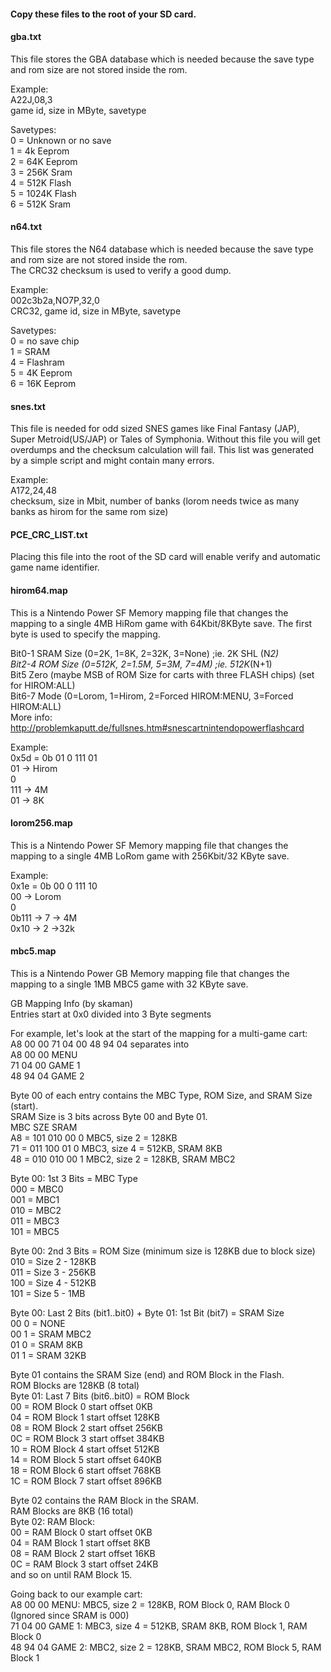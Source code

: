 #### Copy these files to the root of your SD card.  

#### gba.txt  
This file stores the GBA database which is needed because the save type and rom size are not stored inside the rom. 

Example:  
A22J,08,3   
game id, size in MByte, savetype  

Savetypes:   
0 = Unknown or no save   
1 = 4k Eeprom   
2 = 64K Eeprom   
3 = 256K Sram   
4 = 512K Flash   
5 = 1024K Flash   
6 = 512K Sram   

#### n64.txt  
This file stores the N64 database which is needed because the save type and rom size are not stored inside the rom.  
The CRC32 checksum is used to verify a good dump.  

Example:  
002c3b2a,NO7P,32,0  
CRC32, game id, size in MByte, savetype  

Savetypes:  
0 = no save chip  
1 = SRAM  
4 = Flashram  
5 = 4K Eeprom  
6 = 16K Eeprom  

#### snes.txt  
This file is needed for odd sized SNES games like Final Fantasy (JAP), Super Metroid(US/JAP) or Tales of Symphonia. Without this file you will get overdumps and the checksum calculation will fail. This list was generated by a simple script and might contain many errors.    

Example:  
A172,24,48  
checksum, size in Mbit, number of banks (lorom needs twice as many banks as hirom for the same rom size)  

#### PCE_CRC_LIST.txt    
Placing this file into the root of the SD card will enable verify and automatic game name identifier.    

#### hirom64.map  
This is a Nintendo Power SF Memory mapping file that changes the mapping to a single 4MB HiRom game with 64Kbit/8KByte save. The first byte is used to specify the mapping.  

Bit0-1 SRAM Size (0=2K, 1=8K, 2=32K, 3=None) ;ie. 2K SHL (N*2)  
Bit2-4 ROM Size (0=512K, 2=1.5M, 5=3M, 7=4M) ;ie. 512K*(N+1)  
Bit5 Zero (maybe MSB of ROM Size for carts with three FLASH chips) (set for HIROM:ALL)  
Bit6-7 Mode (0=Lorom, 1=Hirom, 2=Forced HIROM:MENU, 3=Forced HIROM:ALL)  
More info: http://problemkaputt.de/fullsnes.htm#snescartnintendopowerflashcard  

Example:  
0x5d = 0b 01 0 111 01  
01 -> Hirom  
0  
111 -> 4M  
01 -> 8K  

#### lorom256.map  
This is a Nintendo Power SF Memory mapping file that changes the mapping to a single 4MB LoRom game with 256Kbit/32 KByte save.  

Example:  
0x1e = 0b 00 0 111 10  
00 -> Lorom  
0  
0b111 -> 7 -> 4M  
0x10 -> 2 ->32k  

#### mbc5.map
This is a Nintendo Power GB Memory mapping file that changes the mapping to a single 1MB MBC5 game with 32 KByte save.  

GB Mapping Info (by skaman)   
Entries start at 0x0 divided into 3 Byte segments   
   
For example, let's look at the start of the mapping for a multi-game cart:     
A8 00 00 71 04 00 48 94 04 separates into   
A8 00 00 MENU    
71 04 00 GAME 1   
48 94 04 GAME 2   
   
Byte 00 of each entry contains the MBC Type, ROM Size, and SRAM Size (start).    
SRAM Size is 3 bits across Byte 00 and Byte 01.   
     MBC SZE SRAM    
A8 = 101 010 00  0 MBC5, size 2 = 128KB   
71 = 011 100 01  0 MBC3, size 4 = 512KB, SRAM 8KB   
48 = 010 010 00  1 MBC2, size 2 = 128KB, SRAM MBC2   
   
Byte 00: 1st 3 Bits = MBC Type   
        000 = MBC0   
        001 = MBC1   
        010 = MBC2   
        011 = MBC3   
        101 = MBC5   
    
Byte 00: 2nd 3 Bits = ROM Size (minimum size is 128KB due to block size)   
        010 = Size 2 - 128KB   
        011 = Size 3 - 256KB   
        100 = Size 4 - 512KB   
        101 = Size 5 - 1MB   
   
Byte 00: Last 2 Bits (bit1..bit0) + Byte 01: 1st Bit (bit7) = SRAM Size   
        00 0 = NONE   
        00 1 = SRAM MBC2    
        01 0 = SRAM 8KB  
        01 1 = SRAM 32KB   
   
Byte 01 contains the SRAM Size (end) and ROM Block in the Flash.   
ROM Blocks are 128KB (8 total)   
Byte 01: Last 7 Bits (bit6..bit0) = ROM Block   
			00 = ROM Block 0  start offset 0KB   
			04 = ROM Block 1  start offset 128KB   
			08 = ROM Block 2  start offset 256KB   
			0C = ROM Block 3  start offset 384KB   
			10 = ROM Block 4  start offset 512KB   
			14 = ROM Block 5  start offset 640KB   
			18 = ROM Block 6  start offset 768KB   
			1C = ROM Block 7  start offset 896KB   
   
Byte 02 contains the RAM Block in the SRAM.   
RAM Blocks are 8KB (16 total)   
Byte 02: RAM Block:       
			00 = RAM Block 0  start offset 0KB   
			04 = RAM Block 1  start offset 8KB   
			08 = RAM Block 2  start offset 16KB   
			0C = RAM Block 3  start offset 24KB			   
			and so on until RAM Block 15.   
   
Going back to our example cart:   
A8 00 00 MENU:  MBC5, size 2 = 128KB, ROM Block 0, RAM Block 0 (Ignored since SRAM is 000)   
71 04 00 GAME 1:  MBC3, size 4 = 512KB, SRAM 8KB, ROM Block 1, RAM Block 0   
48 94 04 GAME 2:  MBC2, size 2 = 128KB, SRAM MBC2, ROM Block 5, RAM Block 1   
